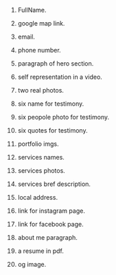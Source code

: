 1. FullName.

2. google map link.

3. email.

4. phone number.

5. paragraph of hero section.

6. self representation in a video.

7. two real photos.

8. six name for testimony.

9. six peopole photo for testimony.

10. six quotes for testimony.

11. portfolio imgs.

12. services names.

13. services photos.

14. services bref description.

15. local address.

16. link for instagram page.

17. link for facebook page.

18. about me paragraph.

19. a resume in pdf.

20. og image.